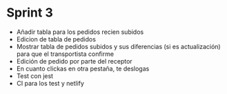 # Sprint 3
- Añadir tabla para los pedidos recien subidos
- Edicion de tabla de pedidos
- Mostrar tabla de pedidos subidos y sus diferencias (si es actualización) para que el transportista confirme
- Edición de pedido por parte del receptor
- En cuanto clickas en otra pestaña, te deslogas
- Test con jest
- CI para los test y netlify
